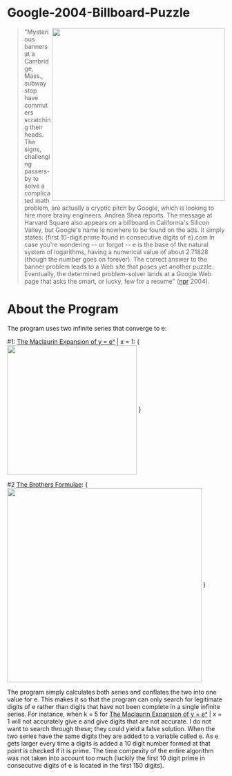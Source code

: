 # Google-2004-Billboard-Puzzle
<img align="right" src="https://media.npr.org/programs/morning/features/2004/sep/googlead/billboard200-e53c9cf5509275959fda1c10e1de17d67e37a3d4-s400-c85.jpg" width="400">

>"Mysterious banners at a Cambridge, Mass., subway stop have commuters scratching their heads. The signs, challenging passers-by to solve a complicated math problem, are actually a cryptic pitch by Google, which is looking to hire more brainy engineers. Andrea Shea reports. The message at Harvard Square also appears on a billboard in California's Silicon Valley, but Google's name is nowhere to be found on the ads. It simply states: {first 10-digit prime found in consecutive digits of e}.com In case you're wondering -- or forgot -- e is the base of the natural system of logarithms, having a numerical value of about 2.71828 (though the number goes on forever). The correct answer to the banner problem leads to a Web site that poses yet another puzzle. Eventually, the determined problem-solver lands at a Google Web page that asks the smart, or lucky, few for a resume" ([npr](http://media.npr.org/programs/morning/features/2004/sep/googlead/billboard_large.jpg) 2004).

# About the Program
The program uses two infinite series that converge to e:

#1: [The Maclaurin Expansion of y = eˣ](http://blogs.ubc.ca/infiniteseriesmodule/units/unit-3-power-series/taylor-series/maclaurin-expansion-of-ex/) | x = 1: {<img align="center" src="http://wiki.ubc.ca/images/math/8/d/a/8dac8d1875ec09d0a777888da4622f30.png" width="300"> }

#2 [The Brothers Formulae](http://www.brotherstechnology.com/math/e-formulas.html): {<img align="center" src="http://www.brotherstechnology.com/images/e-formulas/e-series2.gif" width="450"> }

The program simply calculates both series and conflates the two into one value for e. This makes it so that the program can only search for legitimate digits of e rather than digits that have not been complete in a single infinite series. For instance, when k = 5 for [The Maclaurin Expansion of y = eˣ](http://blogs.ubc.ca/infiniteseriesmodule/units/unit-3-power-series/taylor-series/maclaurin-expansion-of-ex/) | x = 1 will not accurately give e and give digits that are not accurate. I do not want to search through these; they could yield a false solution. When the two series have the same digits they are added to a variable called e. As e gets larger every time a digits is added a 10 digit number formed at that point is checked if it is prime. The time compexity of the entire algorithm was not taken into account too much (luckily the first 10 digit prime in consecutive digits of e is located in the first 150 digits).
